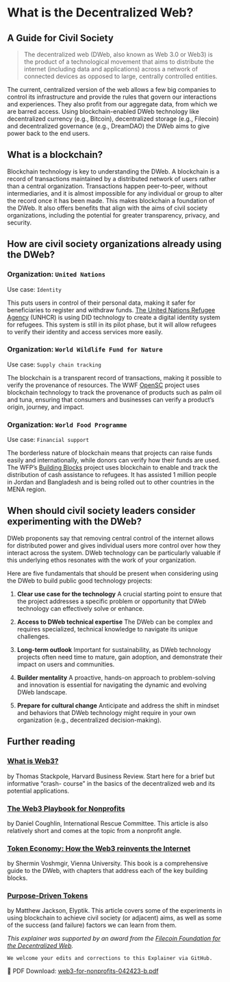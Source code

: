 # What is the Decentralized Web?
## A Guide for Civil Society
> The decentralized web (DWeb, also known as Web 3.0 or Web3) is the product of a technological movement that aims to distribute the internet (including data and applications) across a network of connected devices as opposed to large, centrally controlled entities.

The current, centralized version of the web allows a few big companies to control its infrastructure and provide the
rules that govern our interactions and experiences. They also profit from our aggregate data, from which we are barred access. Using blockchain-enabled DWeb technology like decentralized currency (e.g., Bitcoin), decentralized storage (e.g., Filecoin) and decentralized governance (e.g., DreamDAO) the DWeb aims to give power back to the end users.

## What is a blockchain?
Blockchain technology is key to understanding the DWeb. A blockchain is a record of transactions maintained by a distributed network of users rather than a central organization. Transactions happen peer-to-peer, without intermediaries, and it is almost impossible for any individual or group to alter the record once it has been made.
This makes blockchain a foundation of the DWeb. It also offers benefits that align with the aims of civil society organizations, including the potential for greater transparency, privacy, and security.

## How are civil society organizations already using the DWeb?
### Organization: `United Nations`
Use case: `Identity`

This puts users in control of their personal data, making it safer for beneficiaries to register and withdraw funds.
[The United Nations Refugee Agency](https://www.unhcr.org/what-we-do/protect-human-rights/protection/registration-and-identity-management) (UNHCR) is using DID technology to create a digital identity system for refugees. This system is still in its pilot phase, but it will allow refugees to verify their identity and access services more easily.

### Organization: `World Wildlife Fund for Nature`
Use case: `Supply chain tracking`

The blockchain is a transparent record of transactions, making it possible to verify the provenance of resources.
The WWF [OpenSC](https://opensc.org/) project uses blockchain technology to track the provenance of products such as palm oil and tuna, ensuring that consumers and businesses can verify a product’s origin, journey, and impact.

### Organization: `World Food Programme`
Use case: `Financial support`

The borderless nature of blockchain means that projects can raise funds easily and internationally, while donors can verify how their funds are used.
The WFP’s [Building Blocks](https://innovation.wfp.org/project/building-blocks) project uses blockchain to enable and track the distribution of cash assistance to refugees. It has assisted 1 million people in Jordan and Bangladesh and is being rolled out to other countries in the MENA region.

## When should civil society leaders consider experimenting with the DWeb?
DWeb proponents say that removing central control of the internet allows for distributed power and gives individual users more control over how they interact across the system. DWeb technology can be particularly valuable if this underlying ethos resonates with the work of your organization.

Here are five fundamentals that should be present when considering using the DWeb to build public good technology projects:

1. **Clear use case for the technology**
A crucial starting point to ensure that the project addresses a specific problem or opportunity that DWeb technology can effectively solve or enhance.

2. **Access to DWeb technical expertise**
The DWeb can be complex and requires specialized, technical knowledge to navigate its unique challenges.

3. **Long-term outlook**
Important for sustainability, as DWeb technology projects often need time to mature, gain adoption, and demonstrate their impact on users and communities.

4. **Builder mentality**
A proactive, hands-on approach to problem-solving and innovation is essential for navigating the dynamic and evolving DWeb landscape.

5. **Prepare for cultural change**
Anticipate and address the shift in mindset and behaviors that DWeb technology might require in your own organization (e.g., decentralized decision-making).

## Further reading
### [What is Web3?](https://hbr.org/2022/05/what-is-web3)
by Thomas Stackpole, Harvard Business Review. Start here for a brief but informative “crash- course” in the basics of the decentralized web and its potential applications.

### [The Web3 Playbook for Nonprofits](https://medium.com/@danielcoughlin/the-web3-playbook-for-non-profits-35f01cbf3c3a)
by Daniel Coughlin, International Rescue Committee. This article is also relatively short and comes at the topic from a nonprofit angle.

### [Token Economy: How the Web3 reinvents the Internet](https://github.com/sherminvo/TokenEconomyBook/wiki/Imprint-%26-Licence)
by Shermin Voshmgir, Vienna University. This book is a comprehensive guide to the DWeb, with chapters that address each of the key building blocks.

### [Purpose-Driven Tokens](https://rossdawson.com/futurist/companies-creating-future/purpose-driven-tokens-solving-problems-crypto/)
by Matthew Jackson, Elyptik. This article covers some of the experiments in using blockchain to achieve civil society (or adjacent) aims, as well as some of the success (and failure) factors we can learn from them.


_This explainer was supported by an award from the [Filecoin Foundation for the Decentralized Web](https://ffdweb.org/)._
 
`We welcome your edits and corrections to this Explainer via GitHub.`


🔽 PDF Download: [web3-for-nonprofits-042423-b.pdf](https://github.com/CaravanStudios/acceleratingmakers/files/11559273/web3-for-nonprofits-042423-b.pdf)


